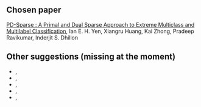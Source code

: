 ## Chosen paper

[PD-Sparse : A Primal and Dual Sparse Approach to Extreme Multiclass and Multilabel Classification](http://proceedings.mlr.press/v48/yenb16.pdf), Ian E. H. Yen, Xiangru Huang, Kai Zhong, Pradeep Ravikumar, Inderjit S. Dhillon

## Other suggestions (missing at the moment)

* [](), 
* [](), 
* [](), 
* [](), 
* [](), 
